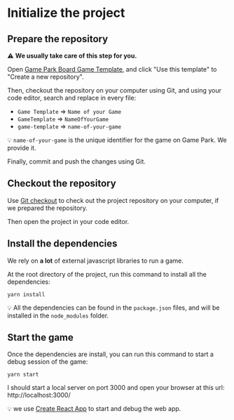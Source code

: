 # Initialize the project

## Prepare the repository

:warning: **We usually take care of this step for you.**

Open [Game Park Board Game Template](https://github.com/gamepark/board-game-template), and click "Use this template" to "Create a new repository".

Then, checkout the repository on your computer using Git, and using your code editor, search and replace in every file:
* `Game Template` => `Name of your Game`
* `GameTemplate` => `NameOfYourGame`
* `game-template` => `name-of-your-game`

:bulb: `name-of-your-game` is the unique identifier for the game on Game Park. We provide it.

Finally, commit and push the changes using Git.

## Checkout the repository

Use [Git checkout](https://git-scm.com/docs/git-checkout/en) to check out the project repository on your computer, if we prepared the repository.

Then open the project in your code editor.

## Install the dependencies

We rely on **a lot** of external javascript libraries to run a game.

At the root directory of the project, run this command to install all the dependencies:

`yarn install`

:bulb: All the dependencies can be found in the `package.json` files, and will be installed in the `node_modules` folder.

## Start the game

Once the dependencies are install, you can run this command to start a debug session of the game:

`yarn start`

I should start a local server on port 3000 and open your browser at this url: http://localhost:3000/

:bulb: we use [Create React App](https://github.com/facebook/create-react-app) to start and debug the web app.
